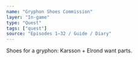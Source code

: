 ```yaml
---
name: "Gryphon Shoes Commission"
layer: "In-game"
type: "Quest"
tags: ["quest"]
source: "Episodes 1–32 / Guide / Diary"
---
```

Shoes for a gryphon: Karsson + Elrond want parts.
